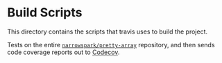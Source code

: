 # Build Scripts

This directory contains the scripts that travis uses to build the project.

Tests on the entire [`narrowspark/pretty-array`](https://github.com/narrowspark/pretty-array) repository,
and then sends code coverage reports out to [Codecov](https://codecov.io/github/narrowspark/pretty-array).
